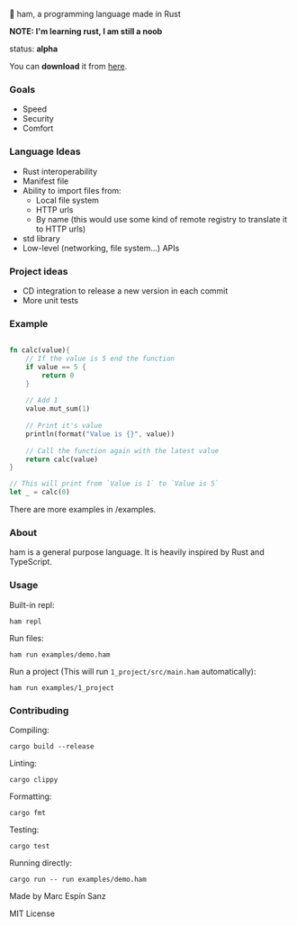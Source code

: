 🍖 ham, a programming language made in Rust 

**NOTE: I'm learning rust, I am still a noob**

status: **alpha**

You can **download** it from [here](https://github.com/marc2332/ham/releases).

### Goals
- Speed
- Security
- Comfort

### Language Ideas
- Rust interoperability
- Manifest file
- Ability to import files from:
  - Local file system
  - HTTP urls
  - By name (this would use some kind of remote registry to translate it to HTTP urls)
- std library
- Low-level (networking, file system...) APIs

### Project ideas
- CD integration to release a new version in each commit
- More unit tests

### Example

```rust

fn calc(value){
    // If the value is 5 end the function
    if value == 5 {
        return 0
    }
    
    // Add 1 
    value.mut_sum(1)
        
    // Print it's value
    println(format("Value is {}", value))
        
    // Call the function again with the latest value    
    return calc(value)
}

// This will print from `Value is 1` to `Value is 5`
let _ = calc(0)
```

There are more examples in /examples.

### About
ham is a general purpose language. It is heavily inspired by Rust and TypeScript.

### Usage

Built-in repl:
```shell
ham repl
```

Run files:
```shell
ham run examples/demo.ham
```

Run a project (This will run `1_project/src/main.ham` automatically):
```shell
ham run examples/1_project
```

### Contribuding

Compiling:
```shell
cargo build --release
```

Linting:
```shell
cargo clippy
```

Formatting:
```shell
cargo fmt
```

Testing:
```shell
cargo test
```

Running directly:
```shell
cargo run -- run examples/demo.ham
```

Made by Marc Espín Sanz

MIT License